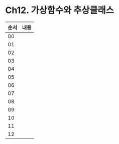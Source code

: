 # Ch12. 가상함수와 추상클래스
| **순서** | **내용** |
|--|--|
| 00 |   |
| 01 |  |
| 02 |  |
| 03 |  |
| 04 |  |
| 05 | |
| 06 | |
| 07 | |
| 08 | |
| 09 | |
| 10| |
| 11| |
| 12| |
